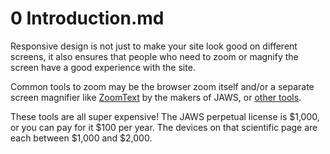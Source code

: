 # 0 Introduction.md

Responsive design is not just to make your site look good on different screens, it also ensures that people who need to zoom or magnify the screen have a good experience with the site.

Common tools to zoom may be the browser zoom itself and/or a separate screen magnifier like [ZoomText](https://www.zoomtext.com/products/) by the makers of JAWS, or [other tools](https://www.freedomscientific.com/products/lowvision/).

These tools are all super expensive! The JAWS perpetual license is $1,000, or you can pay for it $100 per year. The devices on that scientific page are each between $1,000 and $2,000.